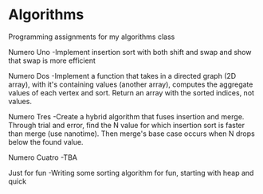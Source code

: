 # Algorithms

Programming assignments for my algorithms class

Numero Uno
-Implement insertion sort with both shift and swap and show that swap is more efficient

Numero Dos
-Implement a function that takes in a directed graph (2D array), with it's containing values (another array), computes the aggregate values of each vertex and sort.
Return an array with the sorted indices, not values.

Numero Tres
-Create a hybrid algorithm that fuses insertion and merge. Through trial and error, find the N value for which insertion sort is faster than merge (use nanotime). Then merge's base case occurs when N drops below the found value.

Numero Cuatro
-TBA


Just for fun
-Writing some sorting algorithm for fun, starting with heap and quick
